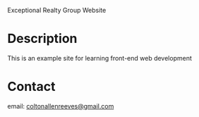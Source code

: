 Exceptional Realty Group Website


# Description

This is an example site for learning front-end web development

# Contact

email: coltonallenreeves@gmail.com
